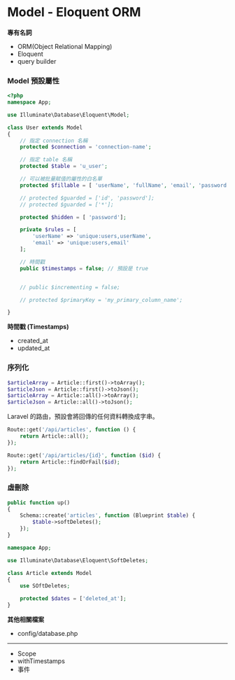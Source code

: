 # Model - Eloquent ORM

**專有名詞**

* ORM(Object Relational Mapping)
* Eloquent
* query builder

### Model 預設屬性

```php
<?php
namespace App;

use Illuminate\Database\Eloquent\Model;

class User extends Model
{
    // 指定 connection 名稱
    protected $connection = 'connection-name';

    // 指定 table 名稱
    protected $table = 'u_user';

    // 可以被批量賦值的屬性的白名單
    protected $fillable = [ 'userName', 'fullName', 'email', 'password' ];

    // protected $guarded = ['id', 'password']; 
    // protected $guarded = ['*'];

    protected $hidden = [ 'password'];

    private $rules = [
        'userName' => 'unique:users,userName',
        'email' => 'unique:users,email'
    ];

    // 時間戳
    public $timestamps = false; // 預設是 true


    // public $incrementing = false;

    // protected $primaryKey = 'my_primary_column_name';

}
```

**時間戳 (Timestamps)**

* created_at
* updated_at


### 序列化

```php
$articleArray = Article::first()->toArray();
$articleJson = Article::first()->toJson();
$articleArray = Article::all()->toArray();
$articleJson = Article::all()->toJson();
```

Laravel 的路由，預設會將回傳的任何資料轉換成字串。

```php
Route::get('/api/articles', function () {
    return Article::all();
});

Route::get('/api/articles/{id}', function ($id) {
    return Article::findOrFail($id);
});
```

### 虛刪除

```php
public function up()
{
    Schema::create('articles', function (Blueprint $table) {
        $table->softDeletes();
    });
}
```

```php
namespace App;

use Illuminate\Database\Eloquent\SoftDeletes;

class Article extends Model
{
    use SOftDeletes;

    protected $dates = ['deleted_at'];
}
```


**其他相關檔案**

* config/database.php

----------------------------------------
* Scope
* withTimestamps
* 事件